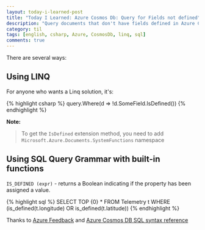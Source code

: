 ```yaml
---
layout: today-i-learned-post
title: "Today I Learned: Azure Cosmos Db: Query for Fields not defined"
description: "Query documents that don't have fields defined in Azure Cosmos Db?"
category: til
tags: [english, csharp, Azure, CosmosDb, linq, sql]
comments: true
---
```


There are several ways: 

## Using LINQ

For anyone who wants a Linq solution, it's:

{% highlight csharp %}
query.Where(d => !d.SomeField.IsDefined())
{% endhighlight %}

**Note:**

> To get the `IsDefined` extension method, you need to add `Microsoft.Azure.Documents.SystemFunctions` namespace

## Using SQL Query Grammar with built-in functions

`IS_DEFINED (expr)` - returns a Boolean indicating if the property has been assigned a value.

{% highlight sql %}
SELECT TOP {0} * FROM Telemetry t WHERE (is_defined(t.longitude) OR is_defined(t.latitude))
{% endhighlight %}

Thanks to [Azure Feedback](https://feedback.azure.com/forums/263030-azure-cosmos-db/suggestions/6956905-query-for-fields-not-defined) and [Azure Cosmos DB SQL syntax reference
](https://docs.microsoft.com/en-us/azure/cosmos-db/sql-api-sql-query-reference)
